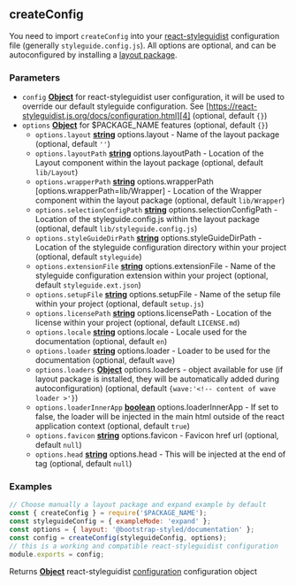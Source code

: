 <!-- Generated by documentation.js. Update this documentation by updating the source code. -->

## createConfig

You need to import `createConfig`  into your [react-styleguidist][1] configuration file (generally `styleguide.config.js`).
All options are optional, and can be autoconfigured by installing a [layout package][2].

### Parameters

-   `config` **[Object][3]** for react-styleguidist user configuration, it will be used to override our default styleguide configuration. See [https://react-styleguidist.js.org/docs/configuration.html][4] (optional, default `{}`)
-   `options` **[Object][3]** for $PACKAGE_NAME features (optional, default `{}`)
    -   `options.layout` **[string][5]** options.layout - Name of the layout package (optional, default `''`)
    -   `options.layoutPath` **[string][5]** options.layoutPath - Location of the Layout component within the layout package (optional, default `lib/Layout`)
    -   `options.wrapperPath` **[string][5]** options.wrapperPath [options.wrapperPath=lib/Wrapper] - Location of the Wrapper component within the layout package (optional, default `lib/Wrapper`)
    -   `options.selectionConfigPath` **[string][5]** options.selectionConfigPath - Location of the styleguide.config.js within the layout package (optional, default `lib/styleguide.config.js`)
    -   `options.styleGuideDirPath` **[string][5]** options.styleGuideDirPath - Location of the styleguide configuration directory within your project (optional, default `styleguide`)
    -   `options.extensionFile` **[string][5]** options.extensionFile - Name of the styleguide configuration extension within your project (optional, default `styleguide.ext.json`)
    -   `options.setupFile` **[string][5]** options.setupFile - Name of the setup file within your project (optional, default `setup.js`)
    -   `options.licensePath` **[string][5]** options.licensePath - Location of the license within your project (optional, default `LICENSE.md`)
    -   `options.locale` **[string][5]** options.locale - Locale used for the documentation (optional, default `en`)
    -   `options.loader` **[string][5]** options.loader - Loader to be used for the documentation (optional, default `wave`)
    -   `options.loaders` **[Object][3]** options.loaders - object available for use (if layout package is installed, they will be automatically added during autoconfiguration) (optional, default `{wave:'<!-- content of wave loader >'}`)
    -   `options.loaderInnerApp` **[boolean][6]** options.loaderInnerApp - If set to false, the loader will be injected in the main html outside of the react application context (optional, default `true`)
    -   `options.favicon` **[string][5]** options.favicon - Favicon href url (optional, default `null`)
    -   `options.head` **[string][5]** options.head - This will be injected at the end of <head /> tag (optional, default `null`)

### Examples

```js static
// Choose manually a layout package and expand example by default
const { createConfig } = require('$PACKAGE_NAME');
const styleguideConfig = { exampleMode: 'expand' };
const options = { layout: '@bootstrap-styled/documentation' };
const config = createConfig(styleguideConfig, options);
// this is a working and compatible react-styleguidist configuration
module.exports = config;
```

Returns **[Object][3]** react-styleguidist [configuration][4] configuration object

[1]: https://react-styleguidist.js.org

[2]: #layout-package-create

[3]: https://developer.mozilla.org/docs/Web/JavaScript/Reference/Global_Objects/Object

[4]: https://react-styleguidist.js.org/docs/configuration.html

[5]: https://developer.mozilla.org/docs/Web/JavaScript/Reference/Global_Objects/String

[6]: https://developer.mozilla.org/docs/Web/JavaScript/Reference/Global_Objects/Boolean
